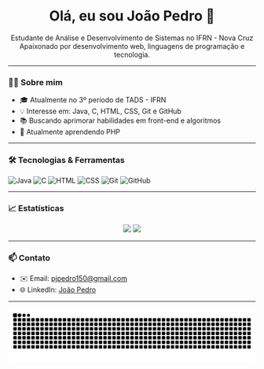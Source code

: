 <h1 align="center">Olá, eu sou João Pedro 👋</h1>

<p align="center">
  Estudante de Análise e Desenvolvimento de Sistemas no IFRN - Nova Cruz<br>
  Apaixonado por desenvolvimento web, linguagens de programação e tecnologia.
</p>

---

### 👨‍💻 Sobre mim
- 🎓 Atualmente no 3º período de TADS - IFRN
- 💡 Interesse em: Java, C, HTML, CSS, Git e GitHub
- 📚 Buscando aprimorar habilidades em front-end e algoritmos
- 🚀 Atualmente aprendendo PHP

---

### 🛠️ Tecnologias & Ferramentas
![Java](https://img.shields.io/badge/Java-ED8B00?style=for-the-badge&logo=java&logoColor=white)
![C](https://img.shields.io/badge/C-00599C?style=for-the-badge&logo=c&logoColor=white)
![HTML](https://img.shields.io/badge/HTML5-E34F26?style=for-the-badge&logo=html5&logoColor=white)
![CSS](https://img.shields.io/badge/CSS3-1572B6?style=for-the-badge&logo=css3&logoColor=white)
![Git](https://img.shields.io/badge/Git-F05032?style=for-the-badge&logo=git&logoColor=white)
![GitHub](https://img.shields.io/badge/GitHub-100000?style=for-the-badge&logo=github&logoColor=white)

---

### 📈 Estatísticas
<div align="center">
  <img height="160em" src="https://github-readme-stats.vercel.app/api?username=J0a0p3dr067&show_icons=true&theme=holi" />
  <img height="160em" src="https://github-readme-stats.vercel.app/api/top-langs/?username=J0a0p3dr067&layout=compact&theme=holi" />
  
</div>

---




### 📫 Contato
- ✉️ Email: pjpedro150@gmail.com
- 🌐 LinkedIn: [João Pedro](https://www.linkedin.com/in/joão-pedro-69384b335/) 

---


<picture>
  <source media="(prefers-color-scheme: dark)" srcset="https://github.com/J0a0p3dr067/J0a0p3dr067/blob/output/github-contribution-grid-snake-dark.svg" />
  <source media="(prefers-color-scheme: light)" srcset="https://github.com/J0a0p3dr067/J0a0p3dr067/blob/output/github-contribution-grid-snake.svg" />
  <img alt="Snake animation" src="https://github.com/J0a0p3dr067/J0a0p3dr067/blob/output/github-contribution-grid-snake.svg" />
</picture>

